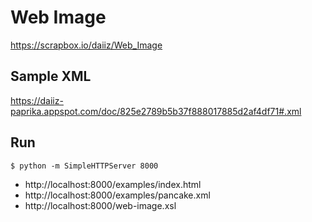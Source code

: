 # Web Image

https://scrapbox.io/daiiz/Web_Image

## Sample XML
https://daiiz-paprika.appspot.com/doc/825e2789b5b37f888017885d2af4df71#.xml

## Run
```
$ python -m SimpleHTTPServer 8000
```

- http://localhost:8000/examples/index.html
- http://localhost:8000/examples/pancake.xml
- http://localhost:8000/web-image.xsl
